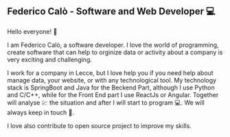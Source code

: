 ## Federico Calò - Software and Web Developer :computer: 

Hello everyone! :wave:

I am Federico Calò, a software developer. I love the world of programming, create software that can help to orginize data or activity about a company is very exciting and challenging.

I work for a company in Lecce, but I love help you if you need help about manage data, your website, or with any technological tool. My technology stack is SpringBoot and Java for the Beckend Part, although I use Python and C/C++, while for the Front End part I use ReactJs or Angular. Together will analyse :chart: the situation and after I will start to program :computer:. We will always keep in touch :email:.

I love also contribute to open source project to improve my skills.
